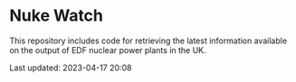 # Nuke Watch

This repository includes code for retrieving the latest information available on the output of EDF nuclear power plants in the UK.

Last updated: 2023-04-17 20:08